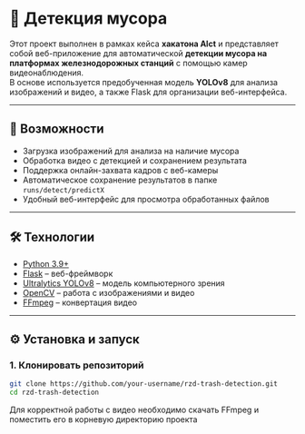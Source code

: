 # 🚉 Детекция мусора 

Этот проект выполнен в рамках кейса **хакатона Alct** и представляет собой веб-приложение для автоматической **детекции мусора на платформах железнодорожных станций** с помощью камер видеонаблюдения.  
В основе используется предобученная модель **YOLOv8** для анализа изображений и видео, а также Flask для организации веб-интерфейса.

---

## 📌 Возможности

- Загрузка изображений для анализа на наличие мусора  
- Обработка видео с детекцией и сохранением результата  
- Поддержка онлайн-захвата кадров с веб-камеры  
- Автоматическое сохранение результатов в папке `runs/detect/predictX`  
- Удобный веб-интерфейс для просмотра обработанных файлов  

---

## 🛠️ Технологии

- [Python 3.9+](https://www.python.org/)  
- [Flask](https://flask.palletsprojects.com/) – веб-фреймворк  
- [Ultralytics YOLOv8](https://github.com/ultralytics/ultralytics) – модель компьютерного зрения  
- [OpenCV](https://opencv.org/) – работа с изображениями и видео  
- [FFmpeg](https://ffmpeg.org/) – конвертация видео  

---

## ⚙️ Установка и запуск

### 1. Клонировать репозиторий
```bash
git clone https://github.com/your-username/rzd-trash-detection.git
cd rzd-trash-detection
```
Для корректной работы с видео необходимо скачать FFmpeg и поместить его в корневую директорию проекта

